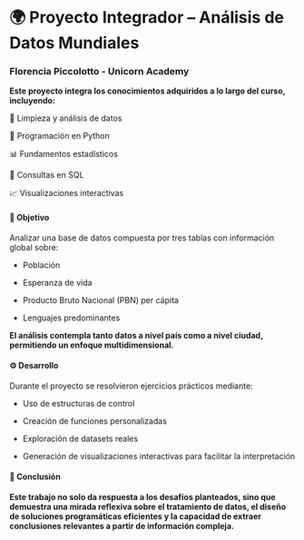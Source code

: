 # __🌍 Proyecto Integrador – Análisis de Datos Mundiales__
### __Florencia Piccolotto - Unicorn Academy__

__Este proyecto integra los conocimientos adquiridos a lo largo del curso, incluyendo:__

🧹 Limpieza y análisis de datos

🐍 Programación en Python

📊 Fundamentos estadísticos

🧠 Consultas en SQL

📈 Visualizaciones interactivas

#### __🎯 Objetivo__

Analizar una base de datos compuesta por tres tablas con información global sobre:

* Población

* Esperanza de vida

* Producto Bruto Nacional (PBN) per cápita

* Lenguajes predominantes

__El análisis contempla tanto datos a nivel país como a nivel ciudad, permitiendo un enfoque multidimensional.__

#### __⚙️ Desarrollo__

Durante el proyecto se resolvieron ejercicios prácticos mediante:

* Uso de estructuras de control

* Creación de funciones personalizadas

* Exploración de datasets reales

* Generación de visualizaciones interactivas para facilitar la interpretación

#### __🧠 Conclusión__

__Este trabajo no solo da respuesta a los desafíos planteados, sino que demuestra una mirada reflexiva sobre el tratamiento de datos, el diseño de soluciones programáticas eficientes y la capacidad de extraer conclusiones relevantes a partir de información compleja.__
